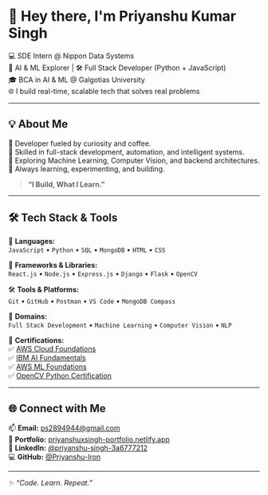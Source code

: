 # 👋 Hey there, I'm **Priyanshu Kumar Singh**

💻 SDE Intern @ Nippon Data Systems  
🧠 AI & ML Explorer | 🛠 Full Stack Developer (Python + JavaScript)  
🎓 BCA in AI & ML @ Galgotias University  
🌐 I build real-time, scalable tech that solves real problems

---

## 💡 About Me

🚀 Developer fueled by curiosity and coffee.  
🔧 Skilled in full-stack development, automation, and intelligent systems.  
🤖 Exploring Machine Learning, Computer Vision, and backend architectures.  
🎯 Always learning, experimenting, and building.

> **“I Build, What I Learn.”**

---

## 🛠️ Tech Stack & Tools

🧾 **Languages:**  
`JavaScript` • `Python` • `SQL` • `MongoDB` • `HTML` • `CSS`

🧰 **Frameworks & Libraries:**  
`React.js` • `Node.js` • `Express.js` • `Django` • `Flask` • `OpenCV`

🛠️ **Tools & Platforms:**  
`Git` • `GitHub` • `Postman` • `VS Code` • `MongoDB Compass`

🧠 **Domains:**  
`Full Stack Development` • `Machine Learning` • `Computer Vision` • `NLP`

📜 **Certifications:**  
✅ [AWS Cloud Foundations](https://www.credly.com/badges/b5f3aec3-9bc7-4a34-abd1-c07b6ce41388/public_url)  
✅ [IBM AI Fundamentals](https://www.credly.com/badges/318c0ca3-6dd1-49a0-9ec0-1a42e7c07030/public_url)  
✅ [AWS ML Foundations](https://www.credly.com/badges/b8d58a1b-ff58-4630-84af-efc0e827fee0/public_url)  
✅ [OpenCV Python Certification](https://courses.opencv.org/certificates/1e5c6f1218364c6689d1953be75ae4bb)

---

## 🌐 Connect with Me

📫 **Email:** [ps2894944@gmail.com](mailto:ps2894944@gmail.com)  
🔗 **Portfolio:** [priyanshuxsingh-portfolio.netlify.app](https://priyanshuxsingh-portfolio.netlify.app)  
💼 **LinkedIn:** [@priyanshu-singh-3a6777212](https://www.linkedin.com/in/priyanshu-singh-3a6777212/)  
💻 **GitHub:** [@Priyanshu-Iron](https://github.com/Priyanshu-Iron)

---

_✨ “Code. Learn. Repeat.”_

